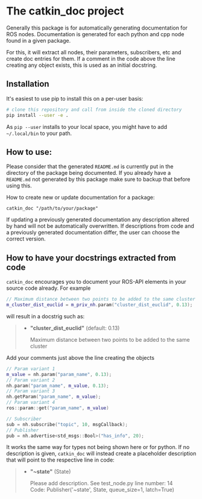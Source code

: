 # The catkin\_doc project

Generally this package is for automatically generating documentation for ROS nodes. Documentation is
generated for each python and cpp node found in a given package.

For this, it will extract all nodes, their parameters, subscribers, etc and create doc entries for
them. If a comment in the code above the line creating any object exists, this is used as an initial
docstring.

## Installation
It's easiest to use pip to install this on a per-user basis:
```bash
# clone this repository and call from inside the cloned directory
pip install --user -e .
```
As `pip --user` installs to your local space, you might have to add `~/.local/bin` to your path.

## How to use:

Please consider that the generated `README.md` is currently put in the
directory of the package being documented. If you already have a `README.md` not generated by this
package make sure to backup that before using this.

How to create new or update documentation for a package:
```
catkin_doc "/path/to/your/package"
```
If updating a previously generated documentation any description altered by hand will not be
automatically overwritten. If descriptions from code and a previously generated documentation
differ, the user can choose the correct version.

## How to have your docstrings extracted from code
`catkin_doc` encourages you to document your ROS-API elements in your source code already. For
example

```cpp
// Maximum distance between two points to be added to the same cluster
m_cluster_dist_euclid = m_priv_nh.param("cluster_dist_euclid", 0.13);
```

will result in a docstrig such as:

> * **"cluster_dist_euclid"** (default: 0.13)
>
>    Maximum distance between two points to be added to the same cluster

Add your comments just above the line creating the objects

```cpp
// Param variant 1
m_value = nh.param("param_name", 0.13);
// Param variant 2
nh.param("param_name", m_value, 0.13);
// Param variant 3
nh.getParam("param_name", m_value);
// Param variant 4
ros::param::get("param_name", m_value)

// Subscriber
sub = nh.subscribe("topic", 10, msgCallback);
// Publisher
pub = nh.advertise<std_msgs::Bool>("has_info", 20);
```

It works the same way for types not being shown here or for python. If no description is given,
`catkin_doc` will instead create a placeholder description that will point to the respective line in
code:

> * **"~state"** (State)
>    
>    Please add description. See test_node.py line number: 14\
>    Code: Publisher('~state', State, queue_size=1, latch=True)
